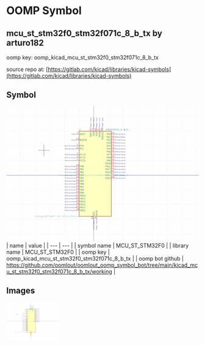 # OOMP Symbol  
## mcu_st_stm32f0_stm32f071c_8_b_tx  by arturo182  
  
oomp key: oomp_kicad_mcu_st_stm32f0_stm32f071c_8_b_tx  
  
source repo at: [https://gitlab.com/kicad/libraries/kicad-symbols](https://gitlab.com/kicad/libraries/kicad-symbols)  
## Symbol  
  
[![working.png](working_600.png)](working.png)  
| name | value | 
| --- | --- | 
| symbol name | MCU_ST_STM32F0 | 
| library name | MCU_ST_STM32F0 | 
| oomp key | oomp_kicad_mcu_st_stm32f0_stm32f071c_8_b_tx | 
| oomp bot github | https://github.com/oomlout/oomlout_oomp_symbol_bot/tree/main/kicad_mcu_st_stm32f0_stm32f071c_8_b_tx/working | 
## Images  
  
[![working.png](working_140.png)](working.png)  
